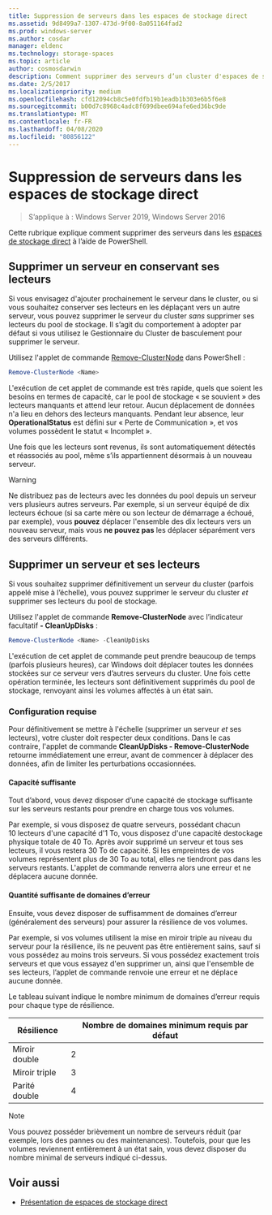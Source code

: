 ```yaml
---
title: Suppression de serveurs dans les espaces de stockage direct
ms.assetid: 9d8499a7-1307-473d-9f00-8a051164fad2
ms.prod: windows-server
ms.author: cosdar
manager: eldenc
ms.technology: storage-spaces
ms.topic: article
author: cosmosdarwin
description: Comment supprimer des serveurs d’un cluster d'espaces de stockage direct dans Windows Server.
ms.date: 2/5/2017
ms.localizationpriority: medium
ms.openlocfilehash: cfd12094cb8c5e0fdfb19b1eadb1b303e6b5f6e8
ms.sourcegitcommit: b00d7c8968c4adc8f699dbee694afe6ed36bc9de
ms.translationtype: MT
ms.contentlocale: fr-FR
ms.lasthandoff: 04/08/2020
ms.locfileid: "80856122"
---
```

# <a name="removing-servers-in-storage-spaces-direct"></a>Suppression de serveurs dans les espaces de stockage direct

>S’applique à : Windows Server 2019, Windows Server 2016

Cette rubrique explique comment supprimer des serveurs dans les [espaces de stockage direct](storage-spaces-direct-overview.md) à l’aide de PowerShell.

## <a name="remove-a-server-but-leave-its-drives"></a>Supprimer un serveur en conservant ses lecteurs

Si vous envisagez d'ajouter prochainement le serveur dans le cluster, ou si vous souhaitez conserver ses lecteurs en les déplaçant vers un autre serveur, vous pouvez supprimer le serveur du cluster *sans* supprimer ses lecteurs du pool de stockage. Il s’agit du comportement à adopter par défaut si vous utilisez le Gestionnaire du Cluster de basculement pour supprimer le serveur.

Utilisez l'applet de commande [Remove-ClusterNode](https://technet.microsoft.com/library/hh847251.aspx) dans PowerShell :

```PowerShell
Remove-ClusterNode <Name>
```

L'exécution de cet applet de commande est très rapide, quels que soient les besoins en termes de capacité, car le pool de stockage « se souvient » des lecteurs manquants et attend leur retour. Aucun déplacement de données n'a lieu en dehors des lecteurs manquants. Pendant leur absence, leur **OperationalStatus** est défini sur « Perte de Communication », et vos volumes possèdent le statut « Incomplet ».

Une fois que les lecteurs sont revenus, ils sont automatiquement détectés et réassociés au pool, même s’ils appartiennent désormais à un nouveau serveur.

   >[!WARNING]
   > Ne distribuez pas de lecteurs avec les données du pool depuis un serveur vers plusieurs autres serveurs. Par exemple, si un serveur équipé de dix lecteurs échoue (si sa carte mère ou son lecteur de démarrage a échoué, par exemple), vous **pouvez** déplacer l'ensemble des dix lecteurs vers un nouveau serveur, mais vous **ne pouvez pas** les déplacer séparément vers des serveurs différents.

## <a name="remove-a-server-and-its-drives"></a>Supprimer un serveur et ses lecteurs

Si vous souhaitez supprimer définitivement un serveur du cluster (parfois appelé mise à l’échelle), vous pouvez supprimer le serveur du cluster *et* supprimer ses lecteurs du pool de stockage.

Utilisez l'applet de commande **Remove-ClusterNode** avec l’indicateur facultatif **- CleanUpDisks** :

```PowerShell
Remove-ClusterNode <Name> -CleanUpDisks
```

L'exécution de cet applet de commande peut prendre beaucoup de temps (parfois plusieurs heures), car Windows doit déplacer toutes les données stockées sur ce serveur vers d’autres serveurs du cluster. Une fois cette opération terminée, les lecteurs sont définitivement supprimés du pool de stockage, renvoyant ainsi les volumes affectés à un état sain.

### <a name="requirements"></a>Configuration requise

Pour définitivement se mettre à l'échelle (supprimer un serveur *et* ses lecteurs), votre cluster doit respecter deux conditions. Dans le cas contraire, l'applet de commande **CleanUpDisks - Remove-ClusterNode** retourne immédiatement une erreur, avant de commencer à déplacer des données, afin de limiter les perturbations occasionnées.

#### <a name="enough-capacity"></a>Capacité suffisante

Tout d’abord, vous devez disposer d’une capacité de stockage suffisante sur les serveurs restants pour prendre en charge tous vos volumes.

Par exemple, si vous disposez de quatre serveurs, possédant chacun 10 lecteurs d'une capacité d'1 To, vous disposez d'une capacité destockage physique totale de 40 To. Après avoir supprimé un serveur et tous ses lecteurs, il vous restera 30 To de capacité. Si les empreintes de vos volumes représentent plus de 30 To au total, elles ne tiendront pas dans les serveurs restants. L'applet de commande renverra alors une erreur et ne déplacera aucune donnée.

#### <a name="enough-fault-domains"></a>Quantité suffisante de domaines d’erreur

Ensuite, vous devez disposer de suffisamment de domaines d’erreur (généralement des serveurs) pour assurer la résilience de vos volumes.

Par exemple, si vos volumes utilisent la mise en miroir triple au niveau du serveur pour la résilience, ils ne peuvent pas être entièrement sains, sauf si vous possédez au moins trois serveurs. Si vous possédez exactement trois serveurs et que vous essayez d'en supprimer un, ainsi que l'ensemble de ses lecteurs, l’applet de commande renvoie une erreur et ne déplace aucune donnée.

Le tableau suivant indique le nombre minimum de domaines d’erreur requis pour chaque type de résilience.

|    Résilience          |    Nombre de domaines minimum requis par défaut   |
|------------------------|-------------------------------------|
|    Miroir double      |    2                                |
|    Miroir triple    |    3                                |
|    Parité double         |    4                                |

   >[!NOTE]
   > Vous pouvez posséder brièvement un nombre de serveurs réduit (par exemple, lors des pannes ou des maintenances). Toutefois, pour que les volumes reviennent entièrement à un état sain, vous devez disposer du nombre minimal de serveurs indiqué ci-dessus.

## <a name="see-also"></a>Voir aussi

- [Présentation de espaces de stockage direct](storage-spaces-direct-overview.md)
